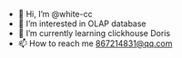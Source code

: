 - 👋 Hi, I’m @white-cc
- 👀 I’m interested in OLAP database
- 🌱 I’m currently learning clickhouse Doris
- 📫 How to reach me 867214831@qq.com

